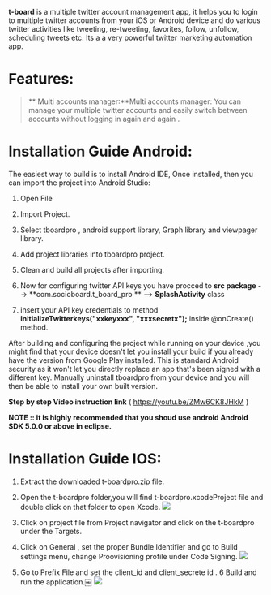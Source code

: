
**t-board** is a multiple twitter account management app, it helps you to login to multiple twitter accounts from your iOS or Android device and do various twitter activities like tweeting, re-tweeting, favorites, follow, unfollow, scheduling tweets etc. Its a a very powerful twitter marketing automation app.

Features:
===========

> ** Multi accounts manager:**Multi accounts manager: You can manage your multiple twitter accounts and easily switch between accounts without logging in again and again . 

 Installation Guide Android:
===========

The easiest way to build is to install Android IDE, Once installed, then you can import the project into Android Studio:


1.	Open File
	
2.	Import Project.


	
3.	Select tboardpro , android support library, Graph library and viewpager library.

4.	Add project libraries into tboardpro project.

	
	
5.	Clean and build all projects after importing.
	
6. Now for configuring twitter API keys you have procced to **src package**  -->
   **com.socioboard.t_board_pro ** -->
   **SplashActivity** class

7. insert your API key credentials to method **initializeTwitterkeys("xxkeyxxx", "xxxsecretx");** inside @onCreate() method.
  

After building and configuring the project while running on your device ,you might find that your device doesn't let you install your build if you already have the version from Google Play installed. This is standard Android security as it won't let you directly replace an app that's been signed with a different key. Manually uninstall tboardpro from your device and you will then be able to install your own built version.

**Step by step Video instruction link**  ( https://youtu.be/ZMw6CK8JHkM )

**NOTE :: it is highly recommended that you shoud use android Android SDK 5.0.0 or above in eclipse.**


 Installation Guide IOS:
===========
1. Extract the downloaded t-boardpro.zip file.

2. Open the t-boardpro folder,you will find t-boardpro.xcodeProject file and double click on that folder to open Xcode.
 ![](http://i.imgur.com/KvoNsL4.png)
3. Click on project file from Project navigator and click on the t-boardpro under the Targets.
4. Click on General , set the proper Bundle Identifier and go to Build settings menu, change Proovisioning profile under Code Signing.
 ![](http://i.imgur.com/nf2pBHd.png)
5. Go to Prefix File and set the client_id and client_secrete id . 
6 Build and run the application.￼
 ![](http://i.imgur.com/eIyaWTj.png)
